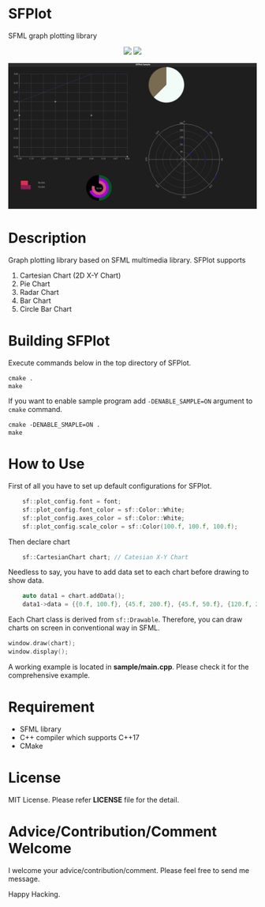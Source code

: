 SFPlot
=================================
SFML graph plotting library

<p align="center">
<img src="https://img.shields.io/badge/Language-C++-blue?style=for-the-badge&logo=c%2B%2Bl" />
<img src="https://img.shields.io/badge/SFML-Required-red?style=for-the-badge&logo=sfml" />
</p>

![Sample.png](doc/Sample.png)

# Description
Graph plotting library based on SFML multimedia library.
SFPlot supports
1. Cartesian Chart (2D X-Y Chart)
2. Pie Chart
3. Radar Chart
4. Bar Chart
5. Circle Bar Chart

# Building SFPlot
Execute commands below in the top directory of SFPlot.

```
cmake .
make
```

If you want to enable sample program add `-DENABLE_SAMPLE=ON` argument to `cmake` command.

```
cmake -DENABLE_SMAPLE=ON .
make
```

# How to Use
First of all you have to set up default configurations for SFPlot.

```c++
    sf::plot_config.font = font;
    sf::plot_config.font_color = sf::Color::White;
    sf::plot_config.axes_color = sf::Color::White;
    sf::plot_config.scale_color = sf::Color(100.f, 100.f, 100.f);
```

Then declare chart

```c++
    sf::CartesianChart chart; // Catesian X-Y Chart
```

Needless to say, you have to add data set to each chart before drawing to show data.

```c++
    auto data1 = chart.addData();
    data1->data = {{0.f, 100.f}, {45.f, 200.f}, {45.f, 50.f}, {120.f, 200.f}, {90.f, 120.f}};
```

Each Chart class is derived from `sf::Drawable`.
Therefore, you can draw charts on screen in conventional way in SFML.

```c++
window.draw(chart);
window.display();
```

A working example is located in **sample/main.cpp**.
Please check it for the comprehensive example.

# Requirement
* SFML library
* C++ compiler which supports C++17
* CMake

# License
MIT License. Please refer **LICENSE** file for the detail.

# Advice/Contribution/Comment Welcome
I welcome your advice/contribution/comment.
Please feel free to send me message.

Happy Hacking.
